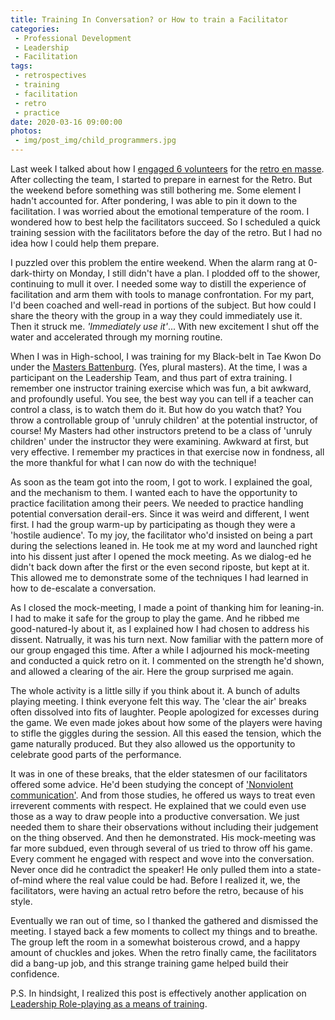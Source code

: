 ```yaml
---
title: Training In Conversation? or How to train a Facilitator
categories:
 - Professional Development
 - Leadership
 - Facilitation
tags:
 - retrospectives
 - training
 - facilitation
 - retro
 - practice
date: 2020-03-16 09:00:00
photos: 
 - img/post_img/child_programmers.jpg
---
```


Last week I talked about how I [engaged 6 volunteers](/2020/03/09/engaging-facilitators/) for the [retro en masse](/2020/03/02/retro-en-masse/). After collecting the team, I started to prepare in earnest for the Retro. But the weekend before something was still bothering me. Some element I hadn't accounted for. After pondering, I was able to pin it down to the facilitation. I was worried about the emotional temperature of the room. I wondered how to best help the facilitators succeed. So I scheduled a quick training session with the facilitators before the day of the retro. But I had no idea how I could help them prepare.

I puzzled over this problem the entire weekend. When the alarm rang at 0-dark-thirty on Monday, I still didn't have a plan. I plodded off to the shower, continuing to mull it over. I needed some way to distill the experience of facilitation and arm them with tools to manage confrontation. For my part, I'd been coached and well-read in portions of the subject. But how could I share the theory with the group in a way they could immediately use it. Then it struck me. _'Immediately use it'_... With new excitement I shut off the water and accelerated through my morning routine.

When I was in High-school, I was training for my Black-belt in Tae Kwon Do under the [Masters Battenburg](http://battenbergs.com/about-us/). (Yes, plural masters). At the time, I was a participant on the Leadership Team, and thus part of extra training. I remember one instructor training exercise which was fun, a bit awkward, and profoundly useful. You see, the best way you can tell if a teacher can control a class, is to watch them do it. But how do you watch that? You throw a controllable group of 'unruly children' at the potential instructor, of course! My Masters had other instructors pretend to be a class of 'unruly children' under the instructor they were examining. Awkward at first, but very effective. I remember my practices in that exercise now in fondness, all the more thankful for what I can now do with the technique!

As soon as the team got into the room, I got to work. I explained the goal, and the mechanism to them. I wanted each to have the opportunity to practice facilitation among their peers. We needed to practice handling potential conversation derail-ers. Since it was weird and different, I went first. I had the group warm-up by participating as though they were a 'hostile audience'. To my joy, the facilitator who'd insisted on being a part during the selections leaned in. He took me at my word and launched right into his dissent just after I opened the mock meeting. As we dialog-ed he didn't back down after the first or the even second riposte, but kept at it. This allowed me to demonstrate some of the techniques I had learned in how to de-escalate a conversation.

As I closed the mock-meeting, I made a point of thanking him for leaning-in. I had to make it safe for the group to play the game. And he ribbed me good-natured-ly about it, as I explained how I had chosen to address his dissent. Natrually, it was his turn next. Now familiar with the pattern more of our group engaged this time. After a while I adjourned his mock-meeting and conducted a quick retro on it. I commented on the strength he'd shown, and allowed a clearing of the air. Here the group surprised me again. 

The whole activity is a little silly if you think about it. A bunch of adults playing meeting. I think everyone felt this way. The 'clear the air' breaks often dissolved into fits of laughter. People apologized for excesses during the game. We even made jokes about how some of the players were having to stifle the giggles during the session. All this eased the tension, which the game naturally produced. But they also allowed us the opportunity to celebrate good parts of the performance. 

It was in one of these breaks, that the elder statesmen of our facilitators offered some advice. He'd been studying the concept of ['Nonviolent communication'](https://www.cnvc.org/). And from those studies, he offered us ways to treat even irreverent comments with respect. He explained that we could even use those as a way to draw people into a productive conversation. We just needed them to share their observations without including their judgement on the thing observed. And then he demonstrated. His mock-meeting was far more subdued, even through several of us tried to throw off his game. Every comment he engaged with respect and wove into the conversation. Never once did he contradict the speaker! He only pulled them into a state-of-mind where the real value could be had. Before I realized it, we, the facilitators, were having an actual retro before the retro, because of his style. 

Eventually we ran out of time, so I thanked the gathered and dismissed the meeting. I stayed back a few moments to collect my things and to breathe. The group left the room in a somewhat boisterous crowd, and a happy amount of chuckles and jokes. When the retro finally came, the facilitators did a bang-up job, and this strange training game helped build their confidence.

P.S. In hindsight, I realized this post is effectively another application on [Leadership Role-playing as a means of training](/2017/02/07/dungeons-and-dragons-and-leadership-training/).